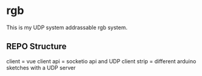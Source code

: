 # rgb
This is my UDP system addrassable rgb system.
## REPO Structure
client = vue client
api = socketio api and UDP client
strip = different arduino sketches with a UDP server